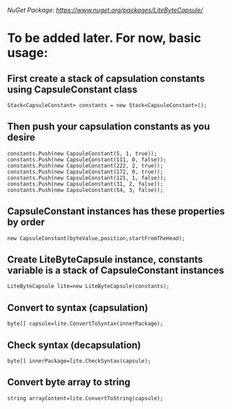 *NuGet Package: https://www.nuget.org/packages/LiteByteCapsule/*

# **To be added later. For now, basic usage:**

## First create a stack of capsulation constants using CapsuleConstant class
```
Stack<CapsuleConstant> constants = new Stack<CapsuleConstant>();
```

## Then push your capsulation constants as you desire

```
constants.Push(new CapsuleConstant(5, 1, true));
constants.Push(new CapsuleConstant(111, 0, false));
constants.Push(new CapsuleConstant(222, 2, true));
constants.Push(new CapsuleConstant(172, 0, true));
constants.Push(new CapsuleConstant(121, 1, false));
constants.Push(new CapsuleConstant(31, 2, false));
constants.Push(new CapsuleConstant(54, 3, false));
```

## CapsuleConstant instances has these properties by order
```
new CapsuleConstant(byteValue,position,startFromTheHead);
```

## Create LiteByteCapsule instance, constants variable is a stack of CapsuleConstant instances
```
LiteByteCapsule lite=new LiteByteCapsule(constants);
```

## Convert to syntax (capsulation)
```
byte[] capsule=lite.ConvertToSyntax(innerPackage);
```

## Check syntax (decapsulation)
```
byte[] innerPackage=lite.CheckSyntax(capsule);
```

## Convert byte array to string
```
string arrayContent=lite.ConvertToString(capsule);
```
